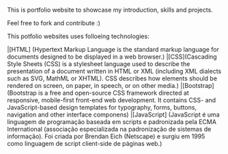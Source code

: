 This is portfolio website to showcase my introduction, skills and projects.

Feel free to fork and contribute :)

This potfolio websites uses folloeing technologies:

|[HTML] (Hypertext Markup Language is the standard markup language for documents designed to be displayed in a web browser.)
|[CSS](Cascading Style Sheets (CSS) is a stylesheet language used to describe the presentation of a document written in HTML or XML (including XML dialects such as SVG, MathML or XHTML). CSS describes how elements should be rendered on screen, on paper, in speech, or on other media.)
|[Bootstrap](Bootstrap is a free and open-source CSS framework directed at responsive, mobile-first front-end web development. It contains CSS- and JavaScript-based design templates for typography, forms, buttons, navigation and other interface componens)
|[JavaScript] (JavaScript é uma linguagem de programação baseada em scripts e padronizada pela ECMA International (associação especializada na padronização de sistemas de informação). Foi criada por Brendan Eich (Netscape) e surgiu em 1995 como linguagem de script client-side de páginas web.)
